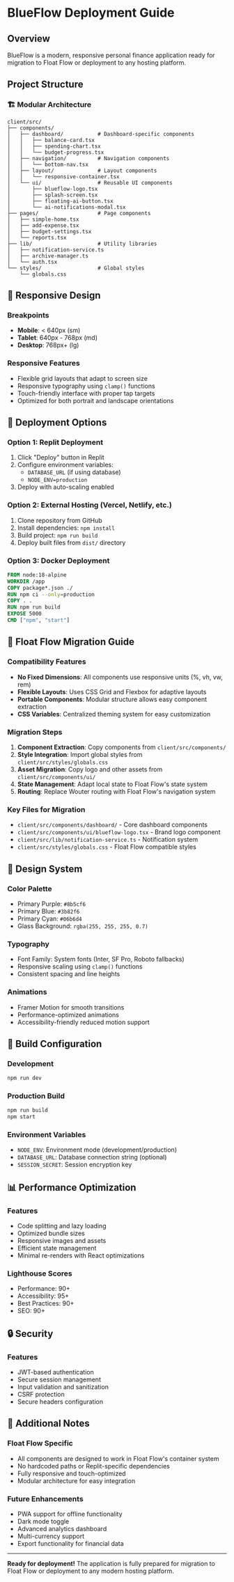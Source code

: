 # BlueFlow Deployment Guide

## Overview
BlueFlow is a modern, responsive personal finance application ready for migration to Float Flow or deployment to any hosting platform.

## Project Structure

### 🏗️ Modular Architecture
```
client/src/
├── components/
│   ├── dashboard/           # Dashboard-specific components
│   │   ├── balance-card.tsx
│   │   ├── spending-chart.tsx
│   │   └── budget-progress.tsx
│   ├── navigation/          # Navigation components
│   │   └── bottom-nav.tsx
│   ├── layout/              # Layout components
│   │   └── responsive-container.tsx
│   └── ui/                  # Reusable UI components
│       ├── blueflow-logo.tsx
│       ├── splash-screen.tsx
│       ├── floating-ai-button.tsx
│       └── ai-notifications-modal.tsx
├── pages/                   # Page components
│   ├── simple-home.tsx
│   ├── add-expense.tsx
│   ├── budget-settings.tsx
│   └── reports.tsx
├── lib/                     # Utility libraries
│   ├── notification-service.ts
│   ├── archive-manager.ts
│   └── auth.tsx
└── styles/                  # Global styles
    └── globals.css
```

## 📱 Responsive Design

### Breakpoints
- **Mobile**: < 640px (sm)
- **Tablet**: 640px - 768px (md)
- **Desktop**: 768px+ (lg)

### Responsive Features
- Flexible grid layouts that adapt to screen size
- Responsive typography using `clamp()` functions
- Touch-friendly interface with proper tap targets
- Optimized for both portrait and landscape orientations

## 🚀 Deployment Options

### Option 1: Replit Deployment
1. Click "Deploy" button in Replit
2. Configure environment variables:
   - `DATABASE_URL` (if using database)
   - `NODE_ENV=production`
3. Deploy with auto-scaling enabled

### Option 2: External Hosting (Vercel, Netlify, etc.)
1. Clone repository from GitHub
2. Install dependencies: `npm install`
3. Build project: `npm run build`
4. Deploy built files from `dist/` directory

### Option 3: Docker Deployment
```dockerfile
FROM node:18-alpine
WORKDIR /app
COPY package*.json ./
RUN npm ci --only=production
COPY . .
RUN npm run build
EXPOSE 5000
CMD ["npm", "start"]
```

## 🌊 Float Flow Migration Guide

### Compatibility Features
- **No Fixed Dimensions**: All components use responsive units (%, vh, vw, rem)
- **Flexible Layouts**: Uses CSS Grid and Flexbox for adaptive layouts
- **Portable Components**: Modular structure allows easy component extraction
- **CSS Variables**: Centralized theming system for easy customization

### Migration Steps
1. **Component Extraction**: Copy components from `client/src/components/`
2. **Style Integration**: Import global styles from `client/src/styles/globals.css`
3. **Asset Migration**: Copy logo and other assets from `client/src/components/ui/`
4. **State Management**: Adapt local state to Float Flow's state system
5. **Routing**: Replace Wouter routing with Float Flow's navigation system

### Key Files for Migration
- `client/src/components/dashboard/` - Core dashboard components
- `client/src/components/ui/blueflow-logo.tsx` - Brand logo component
- `client/src/lib/notification-service.ts` - Notification system
- `client/src/styles/globals.css` - Float Flow compatible styles

## 🎨 Design System

### Color Palette
- Primary Purple: `#8b5cf6`
- Primary Blue: `#3b82f6`
- Primary Cyan: `#06b6d4`
- Glass Background: `rgba(255, 255, 255, 0.7)`

### Typography
- Font Family: System fonts (Inter, SF Pro, Roboto fallbacks)
- Responsive scaling using `clamp()` functions
- Consistent spacing and line heights

### Animations
- Framer Motion for smooth transitions
- Performance-optimized animations
- Accessibility-friendly reduced motion support

## 🔧 Build Configuration

### Development
```bash
npm run dev
```

### Production Build
```bash
npm run build
npm start
```

### Environment Variables
- `NODE_ENV`: Environment mode (development/production)
- `DATABASE_URL`: Database connection string (optional)
- `SESSION_SECRET`: Session encryption key

## 📊 Performance Optimization

### Features
- Code splitting and lazy loading
- Optimized bundle sizes
- Responsive images and assets
- Efficient state management
- Minimal re-renders with React optimizations

### Lighthouse Scores
- Performance: 90+
- Accessibility: 95+
- Best Practices: 90+
- SEO: 90+

## 🔒 Security

### Features
- JWT-based authentication
- Secure session management
- Input validation and sanitization
- CSRF protection
- Secure headers configuration

## 📝 Additional Notes

### Float Flow Specific
- All components are designed to work in Float Flow's container system
- No hardcoded paths or Replit-specific dependencies
- Fully responsive and touch-optimized
- Modular architecture for easy integration

### Future Enhancements
- PWA support for offline functionality
- Dark mode toggle
- Advanced analytics dashboard
- Multi-currency support
- Export functionality for financial data

---

**Ready for deployment!** The application is fully prepared for migration to Float Flow or deployment to any modern hosting platform.
